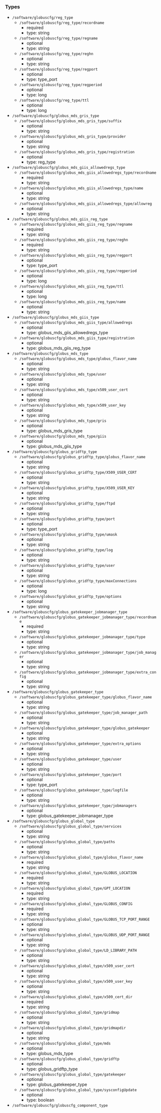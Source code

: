 ### Types

- `/software/globuscfg/reg_type`
    - `/software/globuscfg/reg_type/recordname`
        - required
        - type: string
    - `/software/globuscfg/reg_type/regname`
        - optional
        - type: string
    - `/software/globuscfg/reg_type/reghn`
        - optional
        - type: string
    - `/software/globuscfg/reg_type/regport`
        - optional
        - type: type_port
    - `/software/globuscfg/reg_type/regperiod`
        - optional
        - type: long
    - `/software/globuscfg/reg_type/ttl`
        - optional
        - type: long
- `/software/globuscfg/globus_mds_gris_type`
    - `/software/globuscfg/globus_mds_gris_type/suffix`
        - optional
        - type: string
    - `/software/globuscfg/globus_mds_gris_type/provider`
        - optional
        - type: string
    - `/software/globuscfg/globus_mds_gris_type/registration`
        - optional
        - type: reg_type
- `/software/globuscfg/globus_mds_giis_allowedregs_type`
    - `/software/globuscfg/globus_mds_giis_allowedregs_type/recordname`
        - required
        - type: string
    - `/software/globuscfg/globus_mds_giis_allowedregs_type/name`
        - optional
        - type: string
    - `/software/globuscfg/globus_mds_giis_allowedregs_type/allowreg`
        - optional
        - type: string
- `/software/globuscfg/globus_mds_giis_reg_type`
    - `/software/globuscfg/globus_mds_giis_reg_type/regname`
        - required
        - type: string
    - `/software/globuscfg/globus_mds_giis_reg_type/reghn`
        - required
        - type: string
    - `/software/globuscfg/globus_mds_giis_reg_type/regport`
        - optional
        - type: type_port
    - `/software/globuscfg/globus_mds_giis_reg_type/regperiod`
        - optional
        - type: long
    - `/software/globuscfg/globus_mds_giis_reg_type/ttl`
        - optional
        - type: long
    - `/software/globuscfg/globus_mds_giis_reg_type/name`
        - optional
        - type: string
- `/software/globuscfg/globus_mds_giis_type`
    - `/software/globuscfg/globus_mds_giis_type/allowedregs`
        - optional
        - type: globus_mds_giis_allowedregs_type
    - `/software/globuscfg/globus_mds_giis_type/registration`
        - optional
        - type: globus_mds_giis_reg_type
- `/software/globuscfg/globus_mds_type`
    - `/software/globuscfg/globus_mds_type/globus_flavor_name`
        - optional
        - type: string
    - `/software/globuscfg/globus_mds_type/user`
        - optional
        - type: string
    - `/software/globuscfg/globus_mds_type/x509_user_cert`
        - optional
        - type: string
    - `/software/globuscfg/globus_mds_type/x509_user_key`
        - optional
        - type: string
    - `/software/globuscfg/globus_mds_type/gris`
        - optional
        - type: globus_mds_gris_type
    - `/software/globuscfg/globus_mds_type/giis`
        - optional
        - type: globus_mds_giis_type
- `/software/globuscfg/globus_gridftp_type`
    - `/software/globuscfg/globus_gridftp_type/globus_flavor_name`
        - optional
        - type: string
    - `/software/globuscfg/globus_gridftp_type/X509_USER_CERT`
        - optional
        - type: string
    - `/software/globuscfg/globus_gridftp_type/X509_USER_KEY`
        - optional
        - type: string
    - `/software/globuscfg/globus_gridftp_type/ftpd`
        - optional
        - type: string
    - `/software/globuscfg/globus_gridftp_type/port`
        - optional
        - type: type_port
    - `/software/globuscfg/globus_gridftp_type/umask`
        - optional
        - type: string
    - `/software/globuscfg/globus_gridftp_type/log`
        - optional
        - type: string
    - `/software/globuscfg/globus_gridftp_type/user`
        - optional
        - type: string
    - `/software/globuscfg/globus_gridftp_type/maxConnections`
        - optional
        - type: long
    - `/software/globuscfg/globus_gridftp_type/options`
        - optional
        - type: string
- `/software/globuscfg/globus_gatekeeper_jobmanager_type`
    - `/software/globuscfg/globus_gatekeeper_jobmanager_type/recordname`
        - required
        - type: string
    - `/software/globuscfg/globus_gatekeeper_jobmanager_type/type`
        - optional
        - type: string
    - `/software/globuscfg/globus_gatekeeper_jobmanager_type/job_manager`
        - optional
        - type: string
    - `/software/globuscfg/globus_gatekeeper_jobmanager_type/extra_config`
        - optional
        - type: string
- `/software/globuscfg/globus_gatekeeper_type`
    - `/software/globuscfg/globus_gatekeeper_type/globus_flavor_name`
        - optional
        - type: string
    - `/software/globuscfg/globus_gatekeeper_type/job_manager_path`
        - optional
        - type: string
    - `/software/globuscfg/globus_gatekeeper_type/globus_gatekeeper`
        - optional
        - type: string
    - `/software/globuscfg/globus_gatekeeper_type/extra_options`
        - optional
        - type: string
    - `/software/globuscfg/globus_gatekeeper_type/user`
        - optional
        - type: string
    - `/software/globuscfg/globus_gatekeeper_type/port`
        - optional
        - type: type_port
    - `/software/globuscfg/globus_gatekeeper_type/logfile`
        - optional
        - type: string
    - `/software/globuscfg/globus_gatekeeper_type/jobmanagers`
        - optional
        - type: globus_gatekeeper_jobmanager_type
- `/software/globuscfg/globus_global_type`
    - `/software/globuscfg/globus_global_type/services`
        - optional
        - type: string
    - `/software/globuscfg/globus_global_type/paths`
        - optional
        - type: string
    - `/software/globuscfg/globus_global_type/globus_flavor_name`
        - required
        - type: string
    - `/software/globuscfg/globus_global_type/GLOBUS_LOCATION`
        - required
        - type: string
    - `/software/globuscfg/globus_global_type/GPT_LOCATION`
        - required
        - type: string
    - `/software/globuscfg/globus_global_type/GLOBUS_CONFIG`
        - required
        - type: string
    - `/software/globuscfg/globus_global_type/GLOBUS_TCP_PORT_RANGE`
        - optional
        - type: string
    - `/software/globuscfg/globus_global_type/GLOBUS_UDP_PORT_RANGE`
        - optional
        - type: string
    - `/software/globuscfg/globus_global_type/LD_LIBRARY_PATH`
        - optional
        - type: string
    - `/software/globuscfg/globus_global_type/x509_user_cert`
        - optional
        - type: string
    - `/software/globuscfg/globus_global_type/x509_user_key`
        - optional
        - type: string
    - `/software/globuscfg/globus_global_type/x509_cert_dir`
        - required
        - type: string
    - `/software/globuscfg/globus_global_type/gridmap`
        - optional
        - type: string
    - `/software/globuscfg/globus_global_type/gridmapdir`
        - optional
        - type: string
    - `/software/globuscfg/globus_global_type/mds`
        - optional
        - type: globus_mds_type
    - `/software/globuscfg/globus_global_type/gridftp`
        - optional
        - type: globus_gridftp_type
    - `/software/globuscfg/globus_global_type/gatekeeper`
        - optional
        - type: globus_gatekeeper_type
    - `/software/globuscfg/globus_global_type/sysconfigUpdate`
        - optional
        - type: boolean
- `/software/globuscfg/globuscfg_component_type`
